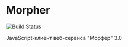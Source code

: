 # Morpher

[![Build Status](https://travis-ci.org/masterWeber/morpher-ws3-js-client.svg?branch=main)](https://travis-ci.org/masterWeber/morpher-ws3-js-client)

JavaScript-клиент веб-сервиса "Морфер" 3.0
